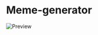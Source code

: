 # Meme-generator
![Preview](https://github.com/Kira-01/Meme-generator/assets/117978991/c1609974-f2fd-493d-a528-11fc6ccfd7c7)
